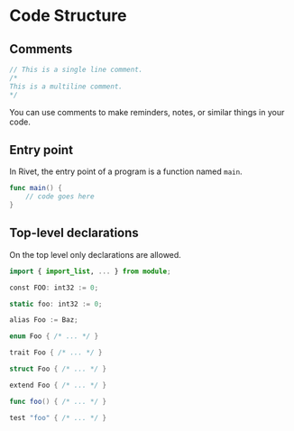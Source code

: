 # Code Structure

## Comments
```swift
// This is a single line comment.
/*
This is a multiline comment.
*/
```

You can use comments to make reminders, notes, or similar things in your
code.

## Entry point

In Rivet, the entry point of a program is a function named `main`.
```swift
func main() {
    // code goes here
}
```

## Top-level declarations

On the top level only declarations are allowed.
```swift
import { import_list, ... } from module;

const FOO: int32 := 0;

static foo: int32 := 0;

alias Foo := Baz;

enum Foo { /* ... */ }

trait Foo { /* ... */ }

struct Foo { /* ... */ }

extend Foo { /* ... */ }

func foo() { /* ... */ }

test "foo" { /* ... */ }
```
